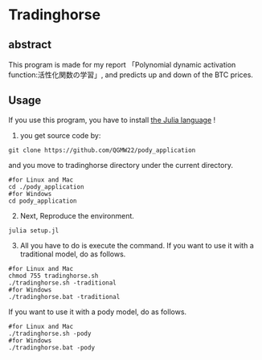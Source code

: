 # Tradinghorse

## abstract

This program is made for my report 「Polynomial dynamic activation function:活性化関数の学習」, and predicts up and down of the BTC prices.

## Usage
If you use this program, you have to install [the Julia language](https://julialang.org/) !
1. you get source code by:
```
git clone https://github.com/QGMW22/pody_application
```
and you move to tradinghorse directory under the current directory.
```
#for Linux and Mac
cd ./pody_application
#for Windows
cd pody_application
```

2. Next, Reproduce the environment.
```
julia setup.jl
```

3. All you have to do is execute the command. If you want to use it with a traditional model, do as follows.
```
#for Linux and Mac
chmod 755 tradinghorse.sh
./tradinghorse.sh -traditional
#for Windows
./tradinghorse.bat -traditional
```
If you want to use it with a pody model, do as follows.
```
#for Linux and Mac
./tradinghorse.sh -pody
#for Windows
./tradinghorse.bat -pody
```
